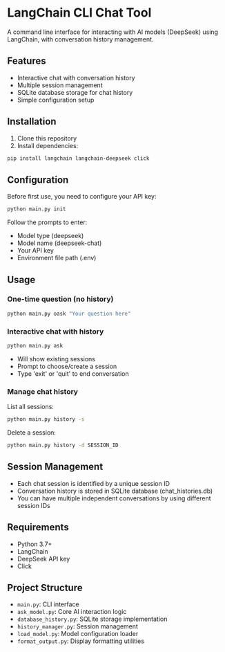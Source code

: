 # LangChain CLI Chat Tool

A command line interface for interacting with AI models (DeepSeek) using LangChain, with conversation history management.

## Features

- Interactive chat with conversation history
- Multiple session management
- SQLite database storage for chat history
- Simple configuration setup

## Installation

1. Clone this repository
2. Install dependencies:
```bash
pip install langchain langchain-deepseek click
```

## Configuration

Before first use, you need to configure your API key:

```bash
python main.py init
```

Follow the prompts to enter:
- Model type (deepseek)
- Model name (deepseek-chat)
- Your API key
- Environment file path (.env)

## Usage

### One-time question (no history)
```bash
python main.py oask "Your question here"
```

### Interactive chat with history
```bash
python main.py ask
```
- Will show existing sessions
- Prompt to choose/create a session
- Type 'exit' or 'quit' to end conversation

### Manage chat history
List all sessions:
```bash
python main.py history -s
```

Delete a session:
```bash
python main.py history -d SESSION_ID
```

## Session Management

- Each chat session is identified by a unique session ID
- Conversation history is stored in SQLite database (chat_histories.db)
- You can have multiple independent conversations by using different session IDs

## Requirements

- Python 3.7+
- LangChain
- DeepSeek API key
- Click

## Project Structure

- `main.py`: CLI interface
- `ask_model.py`: Core AI interaction logic
- `database_history.py`: SQLite storage implementation
- `history_manager.py`: Session management
- `load_model.py`: Model configuration loader
- `format_output.py`: Display formatting utilities
